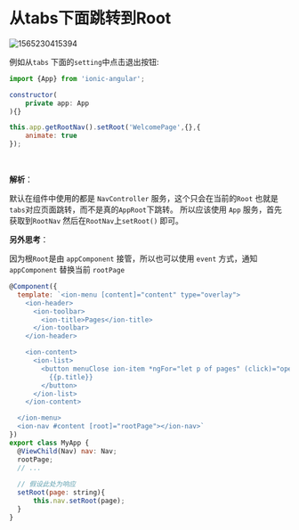 # 从tabs下面跳转到Root   

![1565230415394](C:\Users\youhaosoft\Desktop\github\notes\Ionic\ionic3\images\setting.png)

  

例如从`tabs` 下面的`setting`中点击退出按钮:   

```js
import {App} from 'ionic-angular';

constructor(
    private app: App
){}

this.app.getRootNav().setRoot('WelcomePage',{},{
    animate: true
});
```

​    

**解析**：  

默认在组件中使用的都是 `NavController` 服务，这个只会在当前的`Root` 也就是 `tabs`对应页面跳转，而不是真的`AppRoot`下跳转。 所以应该使用 `App` 服务，首先获取到`RootNav` 然后在`RootNav`上`setRoot()` 即可。   



**另外思考**：   

因为根`Root`是由 `appComponent` 接管，所以也可以使用 `event` 方式，通知 `appComponent` 替换当前 `rootPage`     

```js
@Component({
  template: `<ion-menu [content]="content" type="overlay">
    <ion-header>
      <ion-toolbar>
        <ion-title>Pages</ion-title>
      </ion-toolbar>
    </ion-header>

    <ion-content>
      <ion-list>
        <button menuClose ion-item *ngFor="let p of pages" (click)="openPage(p)">
          {{p.title}}
        </button>
      </ion-list>
    </ion-content>

  </ion-menu>
  <ion-nav #content [root]="rootPage"></ion-nav>`
})
export class MyApp {
  @ViewChild(Nav) nav: Nav;
  rootPage;
  // ... 
    
  // 假设此处为响应
  setRoot(page: string){
      this.nav.setRoot(page);
  }
}
```

